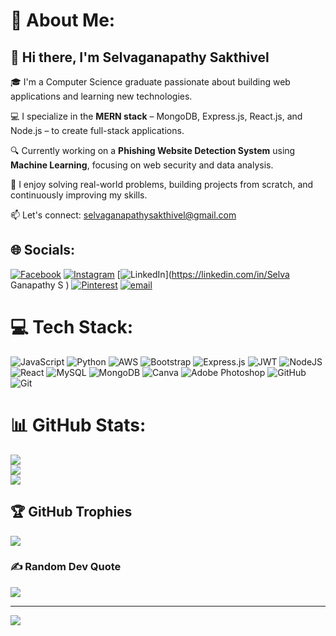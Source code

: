 # 💫 About Me:
## 👋 Hi there, I'm Selvaganapathy Sakthivel

🎓 I'm a Computer Science graduate passionate about building web applications and learning new technologies.

💻 I specialize in the **MERN stack** – MongoDB, Express.js, React.js, and Node.js – to create full-stack applications.

🔍 Currently working on a **Phishing Website Detection System** using **Machine Learning**, focusing on web security and data analysis.

🚀 I enjoy solving real-world problems, building projects from scratch, and continuously improving my skills.

📫 Let's connect: selvaganapathysakthivel@gmail.com
<br>


## 🌐 Socials:
[![Facebook](https://img.shields.io/badge/Facebook-%231877F2.svg?logo=Facebook&logoColor=white)](https://facebook.com/selva143) [![Instagram](https://img.shields.io/badge/Instagram-%23E4405F.svg?logo=Instagram&logoColor=white)](https://instagram.com/itz_selva__143) [![LinkedIn](https://img.shields.io/badge/LinkedIn-%230077B5.svg?logo=linkedin&logoColor=white)](https://linkedin.com/in/Selva Ganapathy S  ) [![Pinterest](https://img.shields.io/badge/Pinterest-%23E60023.svg?logo=Pinterest&logoColor=white)](https://pinterest.com/selva143) [![email](https://img.shields.io/badge/Email-D14836?logo=gmail&logoColor=white)](mailto:selvaganapathy.sakthivel@gmail.com) 

# 💻 Tech Stack:
![JavaScript](https://img.shields.io/badge/javascript-%23323330.svg?style=for-the-badge&logo=javascript&logoColor=%23F7DF1E) ![Python](https://img.shields.io/badge/python-3670A0?style=for-the-badge&logo=python&logoColor=ffdd54) ![AWS](https://img.shields.io/badge/AWS-%23FF9900.svg?style=for-the-badge&logo=amazon-aws&logoColor=white) ![Bootstrap](https://img.shields.io/badge/bootstrap-%238511FA.svg?style=for-the-badge&logo=bootstrap&logoColor=white) ![Express.js](https://img.shields.io/badge/express.js-%23404d59.svg?style=for-the-badge&logo=express&logoColor=%2361DAFB) ![JWT](https://img.shields.io/badge/JWT-black?style=for-the-badge&logo=JSON%20web%20tokens) ![NodeJS](https://img.shields.io/badge/node.js-6DA55F?style=for-the-badge&logo=node.js&logoColor=white) ![React](https://img.shields.io/badge/react-%2320232a.svg?style=for-the-badge&logo=react&logoColor=%2361DAFB) ![MySQL](https://img.shields.io/badge/mysql-4479A1.svg?style=for-the-badge&logo=mysql&logoColor=white) ![MongoDB](https://img.shields.io/badge/MongoDB-%234ea94b.svg?style=for-the-badge&logo=mongodb&logoColor=white) ![Canva](https://img.shields.io/badge/Canva-%2300C4CC.svg?style=for-the-badge&logo=Canva&logoColor=white) ![Adobe Photoshop](https://img.shields.io/badge/adobe%20photoshop-%2331A8FF.svg?style=for-the-badge&logo=adobe%20photoshop&logoColor=white) ![GitHub](https://img.shields.io/badge/github-%23121011.svg?style=for-the-badge&logo=github&logoColor=white) ![Git](https://img.shields.io/badge/git-%23F05033.svg?style=for-the-badge&logo=git&logoColor=white)
# 📊 GitHub Stats:
![](https://github-readme-stats.vercel.app/api?username=SelvaganapathySakthivel&theme=dark&hide_border=false&include_all_commits=false&count_private=false)<br/>
![](https://nirzak-streak-stats.vercel.app/?user=SelvaganapathySakthivel&theme=dark&hide_border=false)<br/>
![](https://github-readme-stats.vercel.app/api/top-langs/?username=SelvaganapathySakthivel&theme=dark&hide_border=false&include_all_commits=false&count_private=false&layout=compact)

## 🏆 GitHub Trophies
![](https://github-profile-trophy.vercel.app/?username=SelvaganapathySakthivel&theme=radical&no-frame=false&no-bg=true&margin-w=4)

### ✍️ Random Dev Quote
![](https://quotes-github-readme.vercel.app/api?type=horizontal&theme=radical)

---
[![](https://visitcount.itsvg.in/api?id=SelvaganapathySakthivel&icon=0&color=0)](https://visitcount.itsvg.in)

<!-- Proudly created with GPRM ( https://gprm.itsvg.in ) -->
